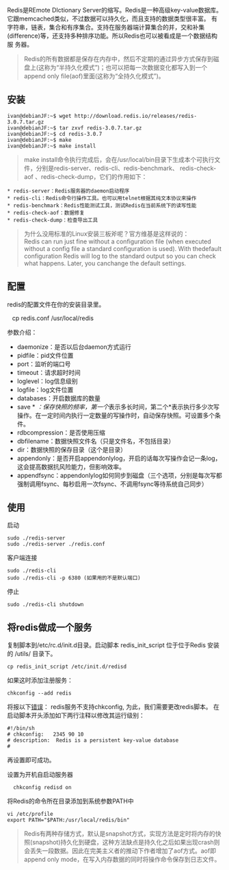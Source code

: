 
Redis是REmote DIctionary Server的缩写。Redis是一种高级key-value数据库。它跟memcached类似，不过数据可以持久化，而且支持的数据类型很丰富。
有字符串，链表，集合和有序集合。支持在服务器端计算集合的并，交和补集(difference)等，还支持多种排序功能。所以Redis也可以被看成是一个数据结构服
务器。 

> Redis的所有数据都是保存在内存中，然后不定期的通过异步方式保存到磁盘上(这称为“半持久化模式”)；也可以把每一次数据变化都写入到一个append only 
file(aof)里面(这称为“全持久化模式”)。

## 安装

    ivan@debianJF:~$ wget http://download.redis.io/releases/redis-3.0.7.tar.gz
    ivan@debianJF:~$ tar zxvf redis-3.0.7.tar.gz
    ivan@debianJF:~$ cd redis-3.0.7
    ivan@debianJF:~$ make
    ivan@debianJF:~$ make install

> make install命令执行完成后，会在/usr/local/bin目录下生成本个可执行文件，分别是redis-server、redis-cli、redis-benchmark、
  redis-check-aof 、redis-check-dump，它们的作用如下：  

    * redis-server：Redis服务器的daemon启动程序
    * redis-cli：Redis命令行操作工具。也可以用telnet根据其纯文本协议来操作
    * redis-benchmark：Redis性能测试工具，测试Redis在当前系统下的读写性能
    * redis-check-aof：数据修复
    * redis-check-dump：检查导出工具

> 为什么没用标准的Linux安装三板斧呢？官方维基是这样说的：  
  Redis can run just fine without a configuration file (when executed without a config file a standard configuration is used). 
  With thedefault configuration Redis will log to the standard output so you can check what happens. Later, you canchange the 
  default settings.

## 配置
redis的配置文件在你的安装目录里。

    cp redis.conf /usr/local/redis

参数介绍：
* daemonize：是否以后台daemon方式运行
* pidfile：pid文件位置
* port：监听的端口号
* timeout：请求超时时间
* loglevel：log信息级别
* logfile：log文件位置
* databases：开启数据库的数量
* save * *：保存快照的频率，第一个*表示多长时间，第二个*表示执行多少次写操作。在一定时间内执行一定数量的写操作时，自动保存快照。可设置多个条件。
* rdbcompression：是否使用压缩
* dbfilename：数据快照文件名（只是文件名，不包括目录）
* dir：数据快照的保存目录（这个是目录）
* appendonly：是否开启appendonlylog，开启的话每次写操作会记一条log，这会提高数据抗风险能力，但影响效率。
* appendfsync：appendonlylog如何同步到磁盘（三个选项，分别是每次写都强制调用fsync、每秒启用一次fsync、不调用fsync等待系统自己同步）

## 使用
启动

    sudo ./redis-server
    sudo ./redis-server ./redis.conf

客户端连接

    sudo ./redis-cli
    sudo ./redis-cli -p 6380 (如果用的不是默认端口)

停止

    sudo ./redis-cli shutdown


## 将redis做成一个服务
复制脚本到/etc/rc.d/init.d目录。启动脚本 redis_init_script 位于位于Redis 安装的 /utils/ 目录下。

    cp redis_init_script /etc/init.d/redisd


如果这时添加注册服务：

    chkconfig --add redis
将报以下[错误](http://www.cnblogs.com/goodspeed/archive/2012/10/18/2729615.html)：
redis服务不支持chkconfig, 为此，我们需要更改redis脚本。 在启动脚本开头添加如下两行注释以修改其运行级别：

    #!/bin/sh
    # chkconfig:   2345 90 10
    # description:  Redis is a persistent key-value database
    #
再设置即可成功。    
  
设置为开机自启动服务器

      chkconfig redisd on

将Redis的命令所在目录添加到系统参数PATH中

    vi /etc/profile
    export PATH="$PATH:/usr/local/redis/bin"

> Redis有两种存储方式，默认是snapshot方式，实现方法是定时将内存的快照(snapshot)持久化到硬盘，这种方法缺点是持久化之后如果出现crash则会丢失一段数据。因此在完美主义者的推动下作者增加了aof方式。aof即append only mode，在写入内存数据的同时将操作命令保存到日志文件。
